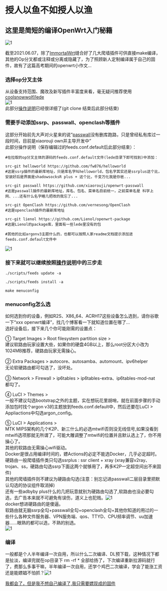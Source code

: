 # 授人以鱼不如授人以渔
## 这里是简短的编译OpenWrt入门秘籍 
![1](https://user-images.githubusercontent.com/73426989/121067643-e0606880-c7fd-11eb-8673-6a8747853c20.png)    

截至2021.06.07，除了[ImmortalWrt](https://github.com/immortalwrt/immortalwrt)缝合好了几大爬墙插件可供直接make编译，其他的Op分叉都或注释或分离或隐藏了，为了照顾新人定制编译属于自己的固件，故有了这篇高考期间的openwrt小作文...     

### 选择op分叉主体         

从设备支持范围、魔改及新写插件丰富度来看，毫无疑问推荐使用[coolsnowwolf/lede](https://github.com/coolsnowwolf/lede)       
![1](https://user-images.githubusercontent.com/73426989/121067818-1a316f00-c7fe-11eb-9978-4fe568193fd4.png)  
此部分[操作说明](https://github.com/coolsnowwolf/lede#readme)已经很详细了(git clone 结束后此部分结束)            

### 需要手动添加ssrp、passwall、openclash等插件     
这部分开始前先大声对火星来的说“[passwall](https://github.com/xiaorouji/openwrt-passwall)没有删库跑路，只是曾经私有库过一段时间，目前是xiaorouji own并主导开发中”          
此部分操作说明（保存编辑过的feeds.conf.default后此部分结束）：    
```
#在拉取的op分叉主体的源码的feeds.conf.default文件(lede目录下即可找到)中添加：  

src-git helloworld https://github.com/fw876/helloworld
#这是ssrp插件的最新库地址，只是库名字叫helloworld，包名字其实还是ssrplus这个比，安装好后是界面是shadowsocksR plus + 这个比，千变万化我是你爸...      

src-git passwall https://github.com/xiaorouji/openwrt-passwall   
#这是passwall插件的最新库地址，库名、包名、菜单名目前统一，之前菜单名是 科学上网、...还有什么名字瞎几把改的我忘了...      

src-git OpenClash https://github.com/vernesong/OpenClash
#这是openclash插件的最新库地址       

src-git lienol https://github.com/Lienol/openwrt-package
#这是Lienol的package库，里面有一些lede里没有的包      

#其他的比如argonv3主题什么的，也都可以按照人家readme文档提示添加进feeds.conf.default文件中
```
![1](https://user-images.githubusercontent.com/73426989/121642837-a2946600-cac3-11eb-8165-0ed282687a1e.png)

### 接下来就可以继续按照[操作说明](https://github.com/coolsnowwolf/lede#readme)中的三步走

```
./scripts/feeds update -a
```
```
./scripts/feeds install -a
```
```
make menuconfig
```

### menuconfig怎么选            
如何选到你的设备，例如R2S、X86_64、ACRH17这些设备怎么选到，请你谷歌一下“xxx openwrt编译”，找几个博客看一下就知道位置在哪了...        
选好设备后，接下来几个你可能刚需的设置点：       

① Target Images > Root filesystem partition size >         
建议软路由玩家设置大些，如果你的硬盘4GB以上，那么root分区大小改为1024MB推荐，硬路由玩家无需操心。        

② Extra Packages > autocore、autosamba、automount、ipv6helper         
无论软硬路由都可勾选了，没坏处。         

③ Network > Firewall > ip6tables > ip6tables-extra、ip6tables-mod-nat        
都勾了。         

④ LuCI > Themes >          
一般不建议勾选bootstrap之外的主题，实在想玩花里胡哨，就在前面步骤的手动添加包时找个argon v3的主题放到feeds.conf.default中，然后还要在LuCI > Appliactions中勾选argon_config。     

⑤ LuCI > Applications >         
MTK MIPS架构的几个K2P、新三什么的必选mtwifi否则没无线信号,如果没看到mtwifi选项那就无所谓了，可能大雕调整了mtwifi的位置并且默认选上了，你不用操心了。          
其他的软路由无需操心wifi驱动。            
Docker是很占用编译时间的，嫖Actions的必定不能选Docker，几乎必定超时。         
硬路由一般爬墙插件类只勾选ssrplus : ssr client + xray (xray兼容v2ray、trojan、ss，硬路由勾选ssrp下面这两个就够用了，再多K2P一定超空间出不来固件)       
其他的爬墙插件则不建议为硬路由勾选(注意：别忘记进passwall二层目录里把默认勾选的协议组件取消掉)           
还有一些adbyby plus什么的几把玩意就别为硬路由勾选了,软路由也没必要勾选，去广告本来就不可避免有误伤，道义上也犯贱。![1](https://user-images.githubusercontent.com/73426989/121066548-99be3e80-c7fc-11eb-91a6-bebd60f084d9.png)   
docker想进硬路由的是傻逼。             
软路由就无脑ssrp全勾+passwall全勾+openclash全勾+其他你知道的用过的一些什么各种文件服务器、VPN服务端、qos、TTYD、CPU频率调节、uu加速器......眼熟的都可以选，不熟的别选。   
![1](https://user-images.githubusercontent.com/73426989/121642667-69f48c80-cac3-11eb-9034-e67292c4a701.png)

### 编译  
一般都是个人半年编译一次自用，所以什么二次编译、DL预下载，这种情况下都是扯淡，编译完就在op目录下 rm -rf * 全部给扬了，下次编译重新拉源码就行了，费那么多事干嘛，半年编译一次自用，还学个鸡巴二次编译，学会了能涨工资还是能嫖娼不怕抓？![1](https://user-images.githubusercontent.com/73426989/121065702-a42c0880-c7fb-11eb-862e-6498f28eb4d4.png)                     

[我都会了，但是我不想自己编译了,我只需要嫖现成的固件](https://github.com/boduoyejieyi666/whonolikeboduoyejieyi/blob/main/README.md)              

